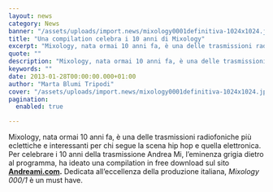```yaml
---
layout: news
category: News
banner: "/assets/uploads/import.news/mixology0001definitiva-1024x1024.jpg"
title: "Una compilation celebra i 10 anni di Mixology"
excerpt: "Mixology, nata ormai 10 anni fa, è una delle trasmissioni radiofoniche più eclettiche e interessanti per chi segue la scena hip hop e quella elettronica. Per celebrare i 10 anni della trasmissione Andrea Mi, l’eminenza grigia dietro al programma, ha ideato una compilation in free download sul sito Andreami.com. Dedicata all’eccellenza della produzione italiana, Mixology 000/1 [&hellip"
quote: ""
description: "Mixology, nata ormai 10 anni fa, è una delle trasmissioni radiofoniche più eclettiche e interessanti per chi segue la scena hip hop e quella elettronica. Per celebrare i 10 anni della trasmissione Andrea Mi, l’eminenza grigia dietro al programma, ha ideato una compilation in free download sul sito Andreami.com. Dedicata all’eccellenza della produzione italiana, Mixology 000/1 [&hellip"
keywords: ""
date: 2013-01-28T00:00:00.000+01:00
author: "Marta Blumi Tripodi"
cover: "/assets/uploads/import.news/mixology0001definitiva-1024x1024.jpg"
pagination:
  enabled: true

---
```


Mixology, nata ormai 10 anni fa, è una delle trasmissioni radiofoniche più eclettiche e interessanti per chi segue la scena hip hop e quella elettronica. Per celebrare i 10 anni della trasmissione Andrea Mi, l’eminenza grigia dietro al programma, ha ideato una compilation in free download sul sito **[Andreami.com](http://www.andreami.com/ "http://www.andreami.com/").** Dedicata all’eccellenza della produzione italiana, _Mixology 000/1_ è un must have.